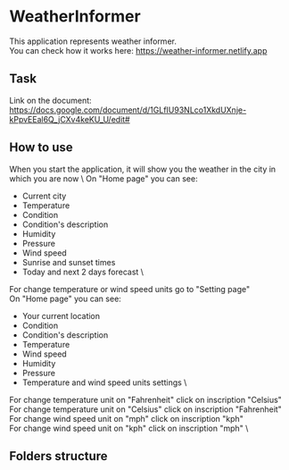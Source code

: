# WeatherInformer

This application represents weather informer. \
You can check how it works here: https://weather-informer.netlify.app

## Task

Link on the document: https://docs.google.com/document/d/1GLfIU93NLco1XkdUXnje-kPpvEEal6Q_jCXv4keKU_U/edit#

## How to use

When you start the application, it will show you the weather in the city in which you are now \ 
On "Home page" you can see:
* Current city
* Temperature
* Condition
* Condition's description
* Humidity
* Pressure
* Wind speed
* Sunrise and sunset times
* Today and next 2 days forecast \

For change temperature or wind speed units go to "Setting page" \
On "Home page" you can see:
* Your current location
* Condition
* Condition's description
* Temperature
* Wind speed
* Humidity
* Pressure
* Temperature and wind speed units settings \

For change temperature unit on "Fahrenheit" click on inscription "Celsius" \
For change temperature unit on "Celsius" click on inscription "Fahrenheit" \
For change wind speed unit on "mph" click on inscription "kph" \
For change wind speed unit on "kph" click on inscription "mph" \

## Folders structure